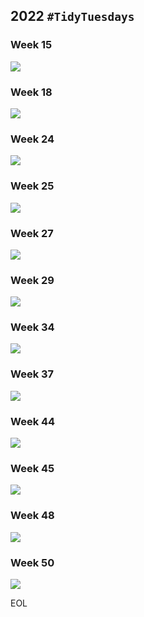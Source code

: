 ## 2022 `#TidyTuesdays`

### Week 15
![](https://github.com/weiyuet/tidy-tuesday/blob/main/2022/w15/indoor-pollution.png)

### Week 18
![](https://github.com/weiyuet/tidy-tuesday/blob/main/2022/w18/projected-price-solar.png)

### Week 24
![](https://github.com/weiyuet/tidy-tuesday/blob/main/2022/w24/extreme-dry.png)

### Week 25
![](https://github.com/weiyuet/tidy-tuesday/blob/main/2022/w25/us-population-census-1800s.png)

### Week 27
![](https://github.com/weiyuet/tidy-tuesday/blob/main/2022/w27/rent-bay-area-core-cities.png)

### Week 29
![](https://github.com/weiyuet/tidy-tuesday/blob/main/2022/w29/internetuser-asean.png)

### Week 34
![](https://github.com/weiyuet/tidy-tuesday/blob/main/2022/w34/process-size-and-transistor-count.png)

### Week 37
![](https://github.com/weiyuet/tidy-tuesday/blob/main/2022/w37/bigfoot-sightings-state.png)

### Week 44
![](https://github.com/weiyuet/tidy-tuesday/blob/main/2022/w44/when-are-horror-movies-released.png)

### Week 45
![](https://github.com/weiyuet/tidy-tuesday/blob/main/2022/w45/state-stations-number.png)

### Week 48
![](https://github.com/weiyuet/tidy-tuesday/blob/main/2022/w48/goals-per-game.png)

### Week 50
![](https://github.com/weiyuet/tidy-tuesday/blob/main/2022/w50/us-retail-yoy.png)

EOL